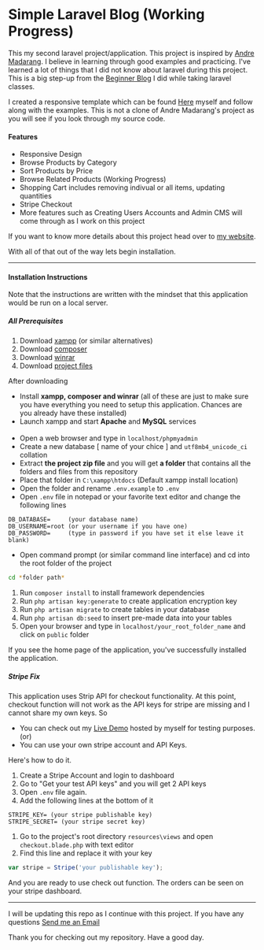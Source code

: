 # Simple Laravel Blog (Working Progress)

This my second laravel project/application. This project is inspired by [Andre Madarang](https://www.youtube.com/channel/UCtb40EQj2inp8zuaQlLx3iQ "Youtube Channel"). I believe in learning through good examples and practicing. I've learned a lot of things that I did not know about laravel during this project. This is a big step-up from the [Beginner Blog](https://github.com/htet-shine/beginner_laravel_blog) I did while taking laravel classes.

I created a responsive template which can be found [Here](https://github.com/htet-shine/ictcentral_template) myself and follow along with the examples. This is not a clone of Andre Madarang's project as you will see if you look through my source code.

#### Features
* Responsive Design
* Browse Products by Category
* Sort Products by Price
* Browse Related Products (Working Progress)
* Shopping Cart includes removing indivual or all items, updating quantities
* Stripe Checkout
* More features such as Creating Users Accounts and Admin CMS will come through as I work on this project

If you want to know more details about this project head over to [my website](https://htetshineaung.com).

With all of that out of the way lets begin installation.

---

#### Installation Instructions

Note that the instructions are written with the mindset that this application would be run on a local server.

##### All Prerequisites

1. Download [xampp](https://www.apachefriends.org/download.html) (or similar alternatives)
1. Download [composer](https://getcomposer.org/download/)
1. Download [winrar](https://www.win-rar.com/start.html?&L=0)
1. Download [project files](https://github.com/htet-shine/ictcentral_laravel/archive/master.zip)

After downloading

* Install **xampp, composer and winrar** (all of these are just to make sure you have everything you need to setup this application. Chances are you already have these installed)
* Launch xampp and start **Apache** and **MySQL** services
<br><br>
* Open a web browser and type in `localhost/phpmyadmin`
* Create a new database [ name of your chice ] and `utf8mb4_unicode_ci` collation
* Extract __the project zip file__ and you will get **a folder** that contains all the folders and files from this repository
* Place that folder in `C:\xampp\htdocs` (Default xampp install location)
* Open the folder and rename `.env.example` to `.env`
* Open `.env` file in notepad or your favorite text editor and change the following lines
```
DB_DATABASE=     (your database name)
DB_USERNAME=root (or your username if you have one)
DB_PASSWORD=     (type in password if you have set it else leave it blank)
```
* Open command prompt (or similar command line interface) and cd into the root folder of the project
```bash
cd *folder path*
```

1. Run `composer install` to install framework dependencies
1. Run `php artisan key:generate` to create application encryption key
1. Run `php artisan migrate` to create tables in your database
1. Run `php artisan db:seed` to insert pre-made data into your tables
1. Open your browser and type in `localhost/your_root_folder_name` and click on `public` folder

If you see the home page of the application, you've successfully installed the application.

##### Stripe Fix

This application uses Strip API for checkout functionality. At this point, checkout function will not work as the API keys for stripe are  missing and I cannot share my own keys. So

* You can check out my [Live Demo](https://ictcentral.htetshineaung.com) hosted by myself for testing purposes. (or)
* You can use your own stripe account and API Keys.

Here's how to do it.

1. Create a Stripe Account and login to dashboard
1. Go to "Get your test API keys" and you will get 2 API keys
1. Open `.env` file again.
1. Add the following lines at the bottom of it
```
STRIPE_KEY= (your stripe publishable key)
STRIPE_SECRET= (your stripe secret key)
```

1. Go to the project's root directory `resources\views` and open `checkout.blade.php` with text editor
1. Find this line and replace it with your key
```javascript
var stripe = Stripe('your publishable key');
```

And you are ready to use check out function. The orders can be seen on your stripe dashboard.

---

I will be updating this repo as I continue with this project. If you have any questions [Send me an Email](mailto:htetshineaung.business@gmail.com)

Thank you for checking out my repository. Have a good day.



